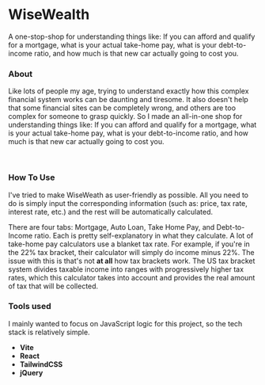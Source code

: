 # WiseWealth
A one-stop-shop for understanding things like: If you can afford and qualify for a mortgage, what is your actual take-home pay, what is your debt-to-income ratio, and how much is that new car actually going to cost you.

### <a name="#about">About</a>

Like lots of people my age, trying to understand exactly how this complex financial system works can be daunting and tiresome. It also doesn't help that some financial sites can be completely wrong, and others are too complex for someone to grasp quickly. So I made an all-in-one shop for understanding things like: If you can afford and qualify for a mortgage, what is your actual take-home pay, what is your debt-to-income ratio, and how much is that new car actually going to cost you.

<br>

### <a name="#about">How To Use</a>

I've tried to make WiseWeath as user-friendly as possible. All you need to do is simply input the corresponding information (such as: price, tax rate, interest rate, etc.) and the rest will be automatically calculated.

There are four tabs: Mortgage, Auto Loan, Take Home Pay, and Debt-to-Income ratio. Each is pretty self-explanatory in what they calculate. A lot of take-home pay calculators use a blanket tax rate. For example, if you're in the 22% tax bracket, their calculator will simply do income minus 22%. The issue with this is that's not **at all** how tax brackets work. The US tax bracket system divides taxable income into ranges with progressively higher tax rates, which this calculator takes into account and provides the real amount of tax that will be collected.

### Tools used

I mainly wanted to focus on JavaScript logic for this project, so the tech stack is relatively simple.
- **Vite**
- **React**
- **TailwindCSS**
- **jQuery**






